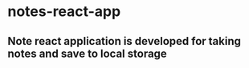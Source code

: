 # notes-react-app

## Note react application is developed for taking notes and save to local storage
